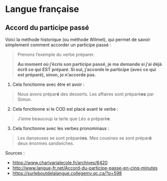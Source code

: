 # Langue française

## Accord du participe passé

Voici la méthode historique (ou méthode Wilmet), qui permet de savoir
simplement comment accorder un participe passé :
> Prenons l’exemple du verbe préparer.
>
> **Au moment où j’écris son participe passé, je me demande si j’ai déjà écrit ce
> qui EST préparé. Si oui, j’accorde le participe (avec ce qui est préparé),
> sinon, je n’accorde pas.**

1. Cela fonctionne avec être et avoir :
> Nous avons prépar**é** des desserts.
> Les affaires sont préparé**es** par Simon.

2. Cela fonctionne si le COD est placé avant le verbe :
> J’aime beaucoup la tarte que Léo a préparé**e**.

3. Cela fonctionne avec les verbes pronominaux :
> Les danseuses se sont préparé**es**.
> Mes cousines se sont prépar**é** deux énormes sandwiches.

Sources :

* https://www.charivarialecole.fr/archives/6420
* http://www.langue-fr.net/Accord-du-participe-passe-en-cinq-minutes
* https://surleboutdelalangue.collegemv.qc.ca/?p=598
